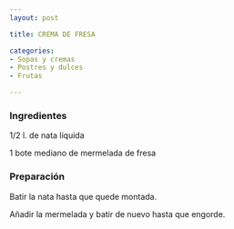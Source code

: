 ```yaml
---
layout: post

title: CREMA DE FRESA

categories:
- Sopas y cremas
- Postres y dulces
- Frutas

---
```

<h3>Ingredientes</h3>

1/2 l. de nata líquida

1 bote mediano de mermelada de fresa

<h3>Preparación</h3>

Batir la nata hasta que quede montada.

Añadir la mermelada y batir de nuevo hasta que engorde.

